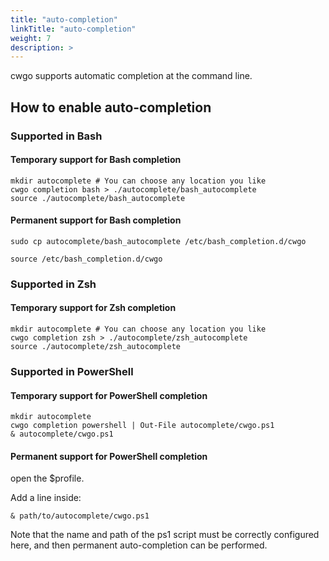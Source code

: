 ```yaml
---
title: "auto-completion"
linkTitle: "auto-completion"
weight: 7
description: >
---
```


cwgo supports automatic completion at the command line.

## How to enable auto-completion

### Supported in Bash

#### Temporary support for Bash completion

```shell
mkdir autocomplete # You can choose any location you like
cwgo completion bash > ./autocomplete/bash_autocomplete
source ./autocomplete/bash_autocomplete
```

#### Permanent support for Bash completion

```shell
sudo cp autocomplete/bash_autocomplete /etc/bash_completion.d/cwgo

source /etc/bash_completion.d/cwgo
```

### Supported in Zsh

#### Temporary support for Zsh completion

```shell
mkdir autocomplete # You can choose any location you like
cwgo completion zsh > ./autocomplete/zsh_autocomplete
source ./autocomplete/zsh_autocomplete
```

### Supported in PowerShell

#### Temporary support for PowerShell completion

```shell
mkdir autocomplete
cwgo completion powershell | Out-File autocomplete/cwgo.ps1
& autocomplete/cwgo.ps1
```

#### Permanent support for PowerShell completion

open the $profile.

Add a line inside:

```shell
& path/to/autocomplete/cwgo.ps1
```

Note that the name and path of the ps1 script must be correctly configured here, and then permanent auto-completion can be performed.

